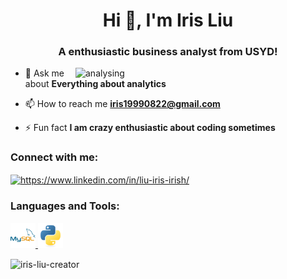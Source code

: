 <h1 align="center">Hi 👋, I'm Iris Liu</h1>
<h3 align="center">A enthusiastic business analyst from USYD!</h3>
<img align="right" alt="analysing" width="400" src="https://cdn.dribbble.com/users/8619169/screenshots/16116886/media/a63d64bcccad878cb9dfdb9a9f6b6416.gif">

- 💬 Ask me about **Everything about analytics**

- 📫 How to reach me **iris19990822@gmail.com**

- ⚡ Fun fact **I am crazy enthusiastic about coding sometimes**

<h3 align="left">Connect with me:</h3>
<p align="left">
<a href="https://linkedin.com/in/https://www.linkedin.com/in/liu-iris-irish/" target="blank"><img align="center" src="https://raw.githubusercontent.com/rahuldkjain/github-profile-readme-generator/master/src/images/icons/Social/linked-in-alt.svg" alt="https://www.linkedin.com/in/liu-iris-irish/" height="30" width="40" /></a>
</p>

<h3 align="left">Languages and Tools:</h3>
<p align="left"> <a href="https://www.mysql.com/" target="_blank" rel="noreferrer"> <img src="https://raw.githubusercontent.com/devicons/devicon/master/icons/mysql/mysql-original-wordmark.svg" alt="mysql" width="40" height="40"/> </a> <a href="https://www.python.org" target="_blank" rel="noreferrer"> <img src="https://raw.githubusercontent.com/devicons/devicon/master/icons/python/python-original.svg" alt="python" width="40" height="40"/> </a> </p>

<p><img align="center" src="https://github-readme-stats.vercel.app/api/top-langs?username=iris-liu-creator&show_icons=true&locale=en&layout=compact" alt="iris-liu-creator" /></p>
